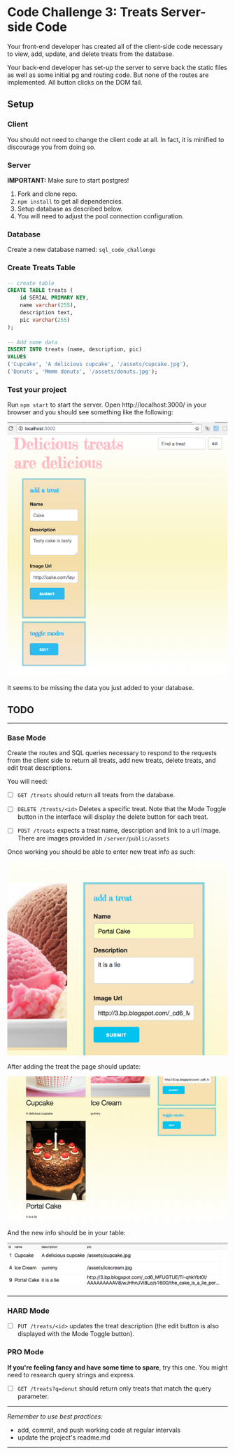 Code Challenge 3: Treats Server-side Code
===

Your front-end developer has created all of the client-side code necessary to view, add, update, and delete treats from the database. 

Your back-end developer has set-up the server to serve back the static files as well as some initial pg and routing code. But none of the routes are implemented. All button clicks on the DOM fail.

## Setup

### Client

You should not need to change the client code at all. In fact, it is minified to discourage you from doing so.

### Server

**IMPORTANT:** Make sure to start postgres!

1. Fork and clone repo.
2. `npm install` to get all dependencies.
3. Setup database as described below.
4. You will need to adjust the pool connection configuration.

### Database

Create a new database named: `sql_code_challenge`

### Create Treats Table

```SQL
-- create table
CREATE TABLE treats (
	id SERIAL PRIMARY KEY,
	name varchar(255),
	description text,
	pic varchar(255)
);

-- Add some data
INSERT INTO treats (name, description, pic)
VALUES 
('Cupcake', 'A delicious cupcake', '/assets/cupcake.jpg'),
('Donuts', 'Mmmm donuts', '/assets/donuts.jpg');

```

### Test your project

Run `npm start` to start the server. Open http://localhost:3000/ in your browser and you should see something like the following:

![start](images/start.png)

It seems to be missing the data you just added to your database.

## TODO

---

### Base Mode

Create the routes and SQL queries necessary to respond to the requests from the client side to return all treats, add new treats, delete treats, and edit treat descriptions. 

You will need:

- [ ] `GET /treats` should return all treats from the database.

- [ ] `DELETE /treats/<id>` Deletes a specific treat. Note that the Mode Toggle button in the interface will display the delete button for each treat.

- [ ] `POST /treats` expects a treat name, description and link to a url image. There are images provided in `/server/public/assets`

Once working you should be able to enter new treat info as such:

![adding](images/adding.png)

After adding the treat the page should update:

![added](images/added.png)

And the new info should be in your table:

![dbUpdated](images/dbUpdated.png)






---

### HARD Mode

- [ ] `PUT /treats/<id>` updates the treat description (the edit button is also displayed with the Mode Toggle button).

### PRO Mode

**If you're feeling fancy and have some time to spare**, try this one. You might need to research query strings and express. 

- [ ] `GET /treats?q=donut` should return only treats that match the query parameter.

---

*Remember to use best practices:*

- add, commit, and push working code at regular intervals
- update the project's readme.md

---
